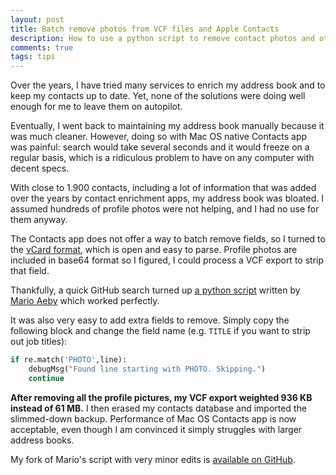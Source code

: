 ```yaml
---
layout: post
title: Batch remove photos from VCF files and Apple Contacts
description: How to use a python script to remove contact photos and other fields from VCF files.
comments: true
tags: tips
---
```


Over the years, I have tried many services to enrich my address book and to keep my contacts up to date. Yet, none of the solutions were doing well enough for me to leave them on autopilot.

Eventually, I went back to maintaining my address book manually because it was much cleaner. However, doing so with Mac OS native Contacts app was painful: search would take several seconds and it would freeze on a regular basis, which is a ridiculous problem to have on any computer with decent specs.

With close to 1.900 contacts, including a lot of information that was added over the years by contact enrichment apps, my address book was bloated. I assumed hundreds of profile photos were not helping, and I had no use for them anyway.

The Contacts app does not offer a way to batch remove fields, so I turned to the [vCard format](https://en.wikipedia.org/wiki/VCard), which is open and easy to parse. Profile photos are included in base64 format so I figured, I could process a VCF export to strip that field.

Thankfully, a quick GitHub search turned up [a python script](https://github.com/emeidi/strip-images-from-apple-vcard) written by [Mario Aeby](https://twitter.com/MarioAeby) which worked perfectly.

It was also very easy to add extra fields to remove. Simply copy the following block and change the field name (e.g.  `TITLE` if you want to strip out job titles):

```python
if re.match('PHOTO',line):
	debugMsg("Found line starting with PHOTO. Skipping.")
	continue
```

**After removing all the profile pictures, my VCF export weighted 936 KB instead of 61 MB.** I then erased my contacts database and imported the slimmed-down backup. Performance of Mac OS Contacts app is now acceptable, even though I am convinced it simply struggles with larger address books.

My fork of Mario's script with very minor edits is [available on GitHub](https://github.com/PierreLvx/strip-images-from-apple-vcard).